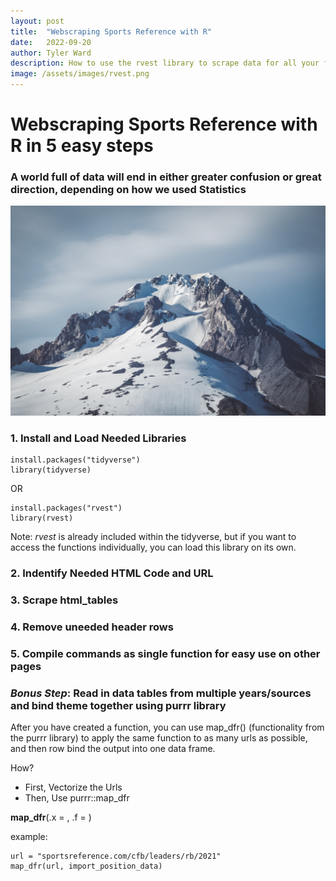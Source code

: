 ```yaml
---
layout: post
title:  "Webscraping Sports Reference with R"
date:   2022-09-20
author: Tyler Ward
description: How to use the rvest library to scrape data for all your favorite sports
image: /assets/images/rvest.png
---
```


# Webscraping Sports Reference with R in 5 easy steps
### A world full of data will end in either greater confusion or great direction, depending on how we used Statistics


![Cool Mountain Image Peaked](https://raw.githubusercontent.com/runstats21/stat-386-projects/main/assets/images/sean-martin-PgZ4WfREKZk-unsplash.jpg)
<br>

### 1. Install and Load Needed Libraries

```
install.packages("tidyverse")
library(tidyverse)
```

OR

```
install.packages("rvest")
library(rvest)
```

Note: *rvest* is already included within the tidyverse, but if you want to access the functions individually, you can load this library on its own.



### 2. Indentify Needed HTML Code and URL


### 3. Scrape html_tables 


### 4. Remove uneeded header rows


### 5. Compile commands as single function for easy use on other pages


### *Bonus Step*: Read in data tables from multiple years/sources and bind theme together using purrr library

After you have created a function, you can use map_dfr() (functionality from the purrr library) to apply the same function to as many urls as possible, and then row bind the output into one data frame.
 
How?
* First, Vectorize the Urls
* Then, Use purrr::map_dfr

**map_dfr**(.x = <vector of urls>, .f = <function name>)

example:
```
url = "sportsreference.com/cfb/leaders/rb/2021"
map_dfr(url, import_position_data)
```


